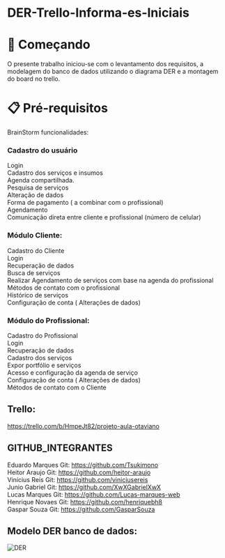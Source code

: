 ﻿# DER-Trello-Informa-es-Iniciais

# 🚀 Começando
O presente trabalho  iniciou-se com o levantamento dos requisitos, a modelagem do banco de dados utilizando o diagrama DER e a montagem do board no trello.

# 📋 Pré-requisitos
BrainStorm funcionalidades:


### Cadastro do usuário
Login <br/>
Cadastro dos serviços e insumos <br/>
Agenda compartilhada. <br/>
Pesquisa de serviços  <br/>
Alteração de dados <br/>
Forma de pagamento ( a combinar com o profissional)  <br/>
Agendamento <br/> 
Comunicação direta entre cliente e profissional (número de celular) <br/>


### Módulo Cliente:

Cadastro do Cliente <br/>
Login <br/>
Recuperação de dados <br/>
Busca de serviços <br/>
Realizar Agendamento de serviços com base na agenda do profissional <br/>
Métodos de contato com o profissional <br/> 
Histórico de serviços <br/>
Configuração de conta ( Alterações de dados) <br/>



### Módulo do Profissional:

Cadastro do Profissional <br/>
Login <br/>
Recuperação de dados <br/>
Cadastro dos serviços <br/>
Expor portfólio e serviços <br/>
Acesso e configuração da agenda de serviço <br/>
Configuração de conta ( Alterações de dados) <br/>
Métodos de contato com o Cliente <br/>


## Trello:
https://trello.com/b/HmpeJt82/projeto-aula-otaviano

## GITHUB_INTEGRANTES


Eduardo Marques Git: https://github.com/Tsukimono <br/>
Heitor Araujo Git: https://github.com/heitor-araujo <br/>
Vinícius Reis  Git: https://github.com/viniciusereis <br/>
Junio Gabriel  Git: https://github.com/XwXGabrielXwX <br/>
Lucas Marques  Git: https://github.com/Lucas-marques-web  <br/>
Henrique Novaes Git: https://github.com/henriquebh8<br/>
Gaspar Souza Git: https://github.com/GasparSouza <br/>



## Modelo DER banco de dados:

![DER](https://user-images.githubusercontent.com/60702448/163886699-66a950be-f078-4cf9-87f4-fb81800e1ee9.jpeg)
